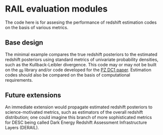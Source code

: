 # RAIL evaluation modules

The code here is for assesing the performance of redshift estimation codes on the basis of various metrics.

## Base design

The minimal example compares the true redshift posteriors to the estimated redshift posteriors using standard metrics of univariate probability densities, such as the Kullback-Leibler divergence.
This code may or may not be built on the [`qp`](https://github.com/aimalz/qp) library and/or code developed for the [PZ DC1 paper](https://github.com/LSSTDESC/PZDC1paper).
Estimation codes should also be compared on the basis of computational requirements.

## Future extensions

An immediate extension would propagate estimated redshift posteriors to science-motivated metrics, such as estimators of the overall redshift distribution; one could imagine this branch of more sophisticated metrics for DESC being called Dark Energy Redshift Assessment Infrastructure Layers (DERAIL).


